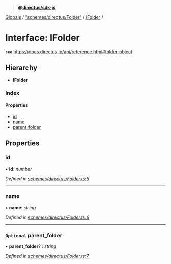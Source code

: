 > **[@directus/sdk-js](../README.md)**

[Globals](../README.md) / ["schemes/directus/Folder"](../modules/_schemes_directus_folder_.md) / [IFolder](_schemes_directus_folder_.ifolder.md) /

# Interface: IFolder

**`see`** https://docs.directus.io/api/reference.html#folder-object

## Hierarchy

* **IFolder**

### Index

#### Properties

* [id](_schemes_directus_folder_.ifolder.md#id)
* [name](_schemes_directus_folder_.ifolder.md#name)
* [parent_folder](_schemes_directus_folder_.ifolder.md#optional-parent_folder)

## Properties

###  id

• **id**: *number*

*Defined in [schemes/directus/Folder.ts:5](https://github.com/janbiasi/sdk-js/blob/75383ea/src/schemes/directus/Folder.ts#L5)*

___

###  name

• **name**: *string*

*Defined in [schemes/directus/Folder.ts:6](https://github.com/janbiasi/sdk-js/blob/75383ea/src/schemes/directus/Folder.ts#L6)*

___

### `Optional` parent_folder

• **parent_folder**? : *string*

*Defined in [schemes/directus/Folder.ts:7](https://github.com/janbiasi/sdk-js/blob/75383ea/src/schemes/directus/Folder.ts#L7)*